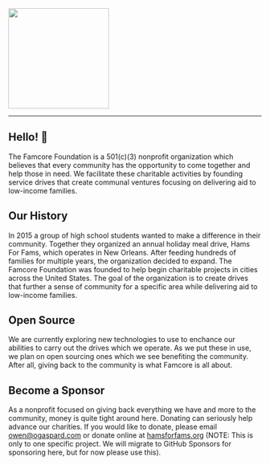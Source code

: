 <img src='https://github.com/famcorefoundation/.github/assets/45181517/e39c4dfd-8566-4650-ac88-2b57285cf611' width='200px' />

---
## Hello! 👋
The Famcore Foundation is a 501(c)(3) nonprofit organization which believes that every community has the opportunity to come together and help those in need. We facilitate these charitable activities by founding service drives that create communal ventures focusing on delivering aid to low-income families.
## Our History
In 2015 a group of high school students wanted to make a difference in their community. Together they organized an annual holiday meal drive, Hams For Fams, which operates in New Orleans. After feeding hundreds of families for multiple years, the organization decided to expand. The Famcore Foundation was founded to help begin charitable projects in cities across the United States. The goal of the organization is to create drives that further a sense of community for a specific area while delivering aid to low-income families.
## Open Source
We are currently exploring new technologies to use to enchance our abilities to carry out the drives which we operate. As we put these in use, we plan on open sourcing ones which we see benefiting the community. After all, giving back to the community is what Famcore is all about.
## Become a Sponsor
As a nonprofit focused on giving back everything we have and more to the community, money is quite tight around here. Donating can seriously help advance our charities. If you would like to donate, please email [owen@ogaspard.com](mailto:owen@ogaspard.com) or donate online at [hamsforfams.org](https://www.hamsforfams.org/new-orleans-drive.html) (NOTE: This is only to one specific project. We will migrate to GitHub Sponsors for sponsoring here, but for now please use this).
